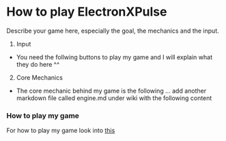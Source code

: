 # How to play ElectronXPulse

Describe your game here, especially the goal, the mechanics and the input.

1. Input

- You need the follwing buttons to play my game and I will explain what they do here ^^

2. Core Mechanics

- The core mechanic behind my game is the following ...
  add another markdown file called engine.md under wiki with the following content

### How to play my game

For how to play my game look into [this](wiki/game.md)
